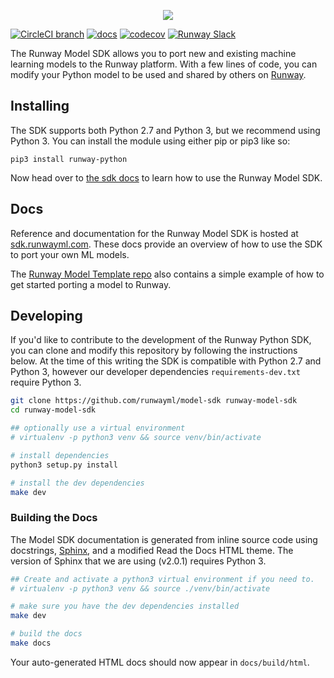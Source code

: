 <a href="#" target='_self' >
  <p align="center">
    <img src="https://runway.nyc3.cdn.digitaloceanspaces.com/assets/github/cover_sdk_github.png">
  </p>
</a>


[![CircleCI branch](https://img.shields.io/circleci/project/github/runwayml/model-sdk/master.svg)](https://circleci.com/gh/runwayml/model-sdk/tree/master)
[![docs](https://readthedocs.org/projects/runway-model-sdk/badge/?version=latest&style=flat)](https://sdk.runwayml.com)
[![codecov](https://codecov.io/gh/runwayml/model-sdk/branch/master/graph/badge.svg)](https://codecov.io/gh/runwayml/model-sdk)
[![Runway Slack](https://img.shields.io/badge/slack-runwayml.slack.com-33b279.svg)](https://runwayml.slack.com/)

The Runway Model SDK allows you to port new and existing machine learning models to the Runway platform. With a few lines of code, you can modify your Python model to be used and shared by others on [Runway](https://runwayml.com).

## Installing

The SDK supports both Python 2.7 and Python 3, but we recommend using Python 3. You can install the module using either pip or pip3 like so:

```
pip3 install runway-python
```

Now head over to [the sdk docs](https://sdk.runwayml.com) to learn how to use the Runway Model SDK.

## Docs

Reference and documentation for the Runway Model SDK is hosted at [sdk.runwayml.com](https://sdk.runwayml.com). These docs provide an overview of how to use the SDK to port your own ML models.

The [Runway Model Template repo](https://github.com/runwayml/model-template) also contains a simple example of how to get started porting a model to Runway.

## Developing

If you'd like to contribute to the development of the Runway Python SDK, you can clone and modify this repository by following the instructions below. At the time of this writing the SDK is compatible with Python 2.7 and Python 3, however our developer dependencies `requirements-dev.txt` require Python 3.

```bash
git clone https://github.com/runwayml/model-sdk runway-model-sdk
cd runway-model-sdk

## optionally use a virtual environment
# virtualenv -p python3 venv && source venv/bin/activate

# install dependencies
python3 setup.py install

# install the dev dependencies
make dev
```

### Building the Docs

The Model SDK documentation is generated from inline source code using docstrings,  [Sphinx](http://www.sphinx-doc.org/en/master/), and a modified Read the Docs HTML theme. The version of Sphinx that we are using (v2.0.1) requires Python 3.

```bash
## Create and activate a python3 virtual environment if you need to.
# virtualenv -p python3 venv && source ./venv/bin/activate

# make sure you have the dev dependencies installed
make dev

# build the docs
make docs
```

Your auto-generated HTML docs should now appear in `docs/build/html`.

